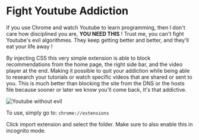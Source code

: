 # Fight Youtube Addiction

If you use Chrome and watch Youtube to learn programming, then I don't care how disciplined you are, **YOU NEED THIS** ! Trust me, you can't fight Youtube's evil algorithmes. They keep getting better and better, and they'll eat your life away !

By injecting CSS this very simple extension is able to block recommendations from the home page, the right side bar, and the video player at the end. Making it possible to quit your addiction while being able to research your tutorials or watch specific videos that are shared or sent to you. This is much better than blocking the site from the DNS or the hosts file because sooner or later we know you'll come back, It's that addictive.


![Youtube without evil](http://image.noelshack.com/fichiers/2018/19/6/1526093905-freedom.jpg)


To use, simply go to:  `chrome://extensions`

Click import extension and select the folder.
Make sure to also enable this in incognito mode.
